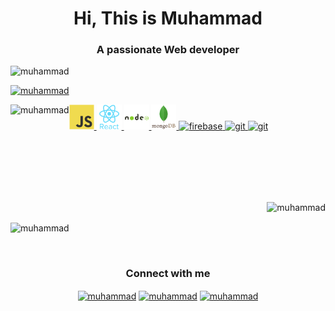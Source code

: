 <h1 align="center">Hi, This is Muhammad</h1>
<h3 align="center">A passionate Web developer </h3>

<p align="left"> <img src="https://komarev.com/ghpvc/?username=muhammad-alamin1&label=Profile%20views&color=0e75b6&style=flat" alt="muhammad" /> </p>
<p align="left"> <a href="https://twitter.com/muhammad_1_amin" target="blank"><img src="https://img.shields.io/twitter/follow/muhammad_1_amin?logo=twitter&style=for-the-badge" alt="muhammad" /></a> </p>

<p><img align="left" src="https://github-readme-stats.vercel.app/api/top-langs?username=muhammad-alamin1&show_icons=true&locale=en&layout=compact" alt="muhammad" /></p>
<p align="left"> <a href="https://developer.mozilla.org/en-US/docs/Web/JavaScript" target="_blank"> <img src="https://raw.githubusercontent.com/devicons/devicon/master/icons/javascript/javascript-original.svg" alt="javascript" width="40" height="40"/> </a> <a href="https://reactjs.org/" target="_blank"> <img src="https://raw.githubusercontent.com/devicons/devicon/master/icons/react/react-original-wordmark.svg" alt="react" width="40" height="40"/> </a> <a href="https://nodejs.org" target="_blank"> <img src="https://raw.githubusercontent.com/devicons/devicon/master/icons/nodejs/nodejs-original-wordmark.svg" alt="nodejs" width="40" height="40"/> </a>  <a href="https://www.mongodb.com/" target="_blank"> <img src="https://raw.githubusercontent.com/devicons/devicon/master/icons/mongodb/mongodb-original-wordmark.svg" alt="mongodb" width="40" height="40"/>  </a>  <a href="https://firebase.google.com/" target="_blank"> <img src="https://www.vectorlogo.zone/logos/firebase/firebase-icon.svg" alt="firebase" width="40" height="40"/> </a> <a href="https://git-scm.com/" target="_blank"> <img src="https://cdn.jsdelivr.net/npm/simple-icons@3.0.1/icons/c.svg" alt="git" width="40" height="40"/> </a><a href="https://devdocs.io/c/" target="_blank"> <img src="https://www.vectorlogo.zone/logos/python/python-icon.svg" alt="git" width="40" height="40"/> </a></p>
<br/>
<br/>
<br />
<br/>
<br/>
<p>&nbsp;<img align="right" src="https://github-readme-stats.vercel.app/api?username=muhammad-alamin1&show_icons=true&locale=en" alt="muhammad" /></p>
<p><img align="center" src="https://github-readme-streak-stats.herokuapp.com/?user=muhammad-alamin1&" alt="muhammad" /></p>
<br />
<h3 align="center">Connect with me</h3>
<p align="center">
<a href="https://twitter.com/muhammad_1_amin" target="_blank"><img align="center" src="https://cdn.jsdelivr.net/npm/simple-icons@3.0.1/icons/twitter.svg" alt="muhammad" height="30" width="40" /></a>
<a href="https://www.linkedin.com/in/muhammad-al-amin01/" target="_blank"><img align="center" src="https://cdn.jsdelivr.net/npm/simple-icons@3.0.1/icons/linkedin.svg" alt="muhammad" height="30" width="40" /></a>
<a href="https://web.facebook.com/iqbalhossain05" target="_blank"><img align="center" src="https://cdn.jsdelivr.net/npm/simple-icons@3.0.1/icons/facebook.svg" alt="muhammad" height="30" width="40" /></a></p>
